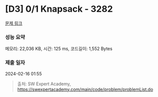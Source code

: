 # [D3] 0/1 Knapsack - 3282 

[문제 링크](https://swexpertacademy.com/main/code/problem/problemDetail.do?contestProbId=AWBJAVpqrzQDFAWr) 

### 성능 요약

메모리: 22,036 KB, 시간: 125 ms, 코드길이: 1,552 Bytes

### 제출 일자

2024-02-16 01:55



> 출처: SW Expert Academy, https://swexpertacademy.com/main/code/problem/problemList.do